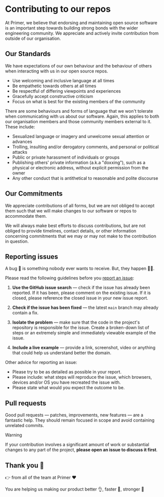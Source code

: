 # Contributing to our repos

At Primer, we believe that endorsing and maintaining open source software is an
important step towards building strong bonds with the wider engineering
community. We appreciate and actively invite contribution from outside of our
organisation.

## Our Standards

We have expectations of our own behaviour and the behaviour of others when
interacting with us in our open source repos.

- Use welcoming and inclusive language at all times
- Be empathetic towards others at all times
- Be respectful of differing viewpoints and experiences
- Gracefully accept constructive criticism
- Focus on what is best for the existing members of the community

There are some behaviours and forms of language that we won't tolerate when
communicating with us about our software. Again, this applies to both our
organisation members and those community members external to it. These include:

- Sexualized language or imagery and unwelcome sexual attention or advances
- Trolling, insulting and/or derogatory comments, and personal or political
  attacks
- Public or private harassment of individuals or groups
- Publishing others' private information (a.k.a "doxxing"), such as a physical
  or electronic address, without explicit permission from the owner
- Any other conduct that is antithetical to reasonable and polite discourse

## Our Commitments

We appreciate contributions of all forms, but we are not obliged to accept them
such that we will make changes to our software or repos to accommodate them.

We will always make best efforts to discuss contributions, but are not obliged
to provide timelines, contact details, or other information concerning
commitments that we may or may not make to the contribution in question.

## Reporting issues

A bug 🐛 is something nobody ever wants to receive. But, they happen 🤷‍♂️.

Please read the following guidelines before you [report an issue](../issues):

1. **Use the GitHub issue search** — check if the issue has already been
   reported. If it has been, please comment on the existing issue. If it is
   closed, please reference the closed issue in your new issue report.

2. **Check if the issue has been fixed** — the latest `main` branch may already
   contain a fix.

3. **Isolate the problem** — make sure that the code in the project's
   repository is responsible for the issue. Create a broken-down list of steps
   or an extremely simple and immediately viewable example of the issue.

4. **Include a live example** — provide a link, screenshot, video or anything
   that could help us understand better the domain.

Other advice for reporting an issue:

- Please try to be as detailed as possible in your report.
- Please include: what steps will reproduce the issue, which browsers, devices
  and/or OS you have recreated the issue with.
- Please state what would you expect the outcome to be.

## Pull requests

Good pull requests — patches, improvements, new features — are a fantastic
help. They should remain focused in scope and avoid containing unrelated
commits.

> [!WARNING]
> If your contribution involves a significant amount of work or substantial
> changes to any part of the project, **please open an issue to discuss it first**.

## Thank you 🙏

👉 from all of the team at Primer ❤️

You are helping us making our product better 👌, faster 🚀, stronger 💪
